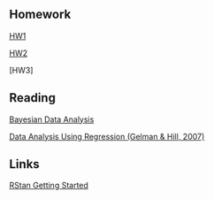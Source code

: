 
## Homework
[HW1](https://kirkvanacore.github.io/Bayesian-Computation-in-Stan-and-R/HW1.html)

[HW2](https://kirkvanacore.github.io/Bayesian-Computation-in-Stan-and-R/HW2.html)

[HW3]

## Reading
[Bayesian Data Analysis](https://bookdown.org/marklhc/notes_bookdown/)

[Data Analysis Using Regression (Gelman & Hill, 2007)](https://github.com/bgse-datascience-group8/Statistical-Modelling-and-Inference/blob/master/resources/Gelman%2C%20Hill-Data%20Analysis%20Using%20Regression%20(2007).pdf)

## Links
[RStan Getting Started](https://github.com/stan-dev/rstan/wiki/RStan-Getting-Started)
 
   
